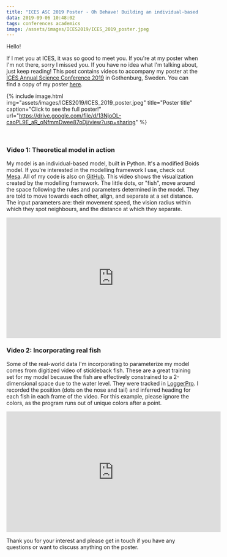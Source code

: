 ```yaml
---
title: "ICES ASC 2019 Poster - Oh Behave! Building an individual-based model of shoaling behaviour to improve population estimates"
data: 2019-09-06 10:48:02
tags: conferences academics
image: /assets/images/ICES2019/ICES_2019_poster.jpeg
---
```


Hello!

If I met you at ICES, it was so good to meet you. If you're at my poster when I'm not there, sorry I missed you. If you have no idea what I'm talking about, just keep reading! This post contains videos to accompany my poster at the [ICES Annual Science Conference 2019][ICES] in Gothenburg, Sweden. You can find a copy of my poster [here][poster]. 

{% include image.html img="assets/images/ICES2019/ICES_2019_poster.jpeg" title="Poster title" caption="Click to see the full poster!" url="https://drive.google.com/file/d/13NjoOL-caoPL9E_aR_oNfmmDwee87oDj/view?usp=sharing" %}

<br>

### Video 1: Theoretical model in action
My model is an individual-based model, built in Python. It's a modified Boids model. If you're interested in the modelling framework I use, check out [Mesa][mesa]. All of my code is also on [GitHub][git]. This video shows the visualization created by the modelling framework. The little dots, or "fish", move around the space following the rules and parameters determined in the model. They are told to move towards each other, align, and separate at a set distance. The input parameters are: their movement speed, the vision radius within which they spot neighbours, and the distance at which they separate. 

<iframe width="560" height="315" src="https://www.youtube.com/embed/dNYTVT4qOLI" frameborder="0" allow="accelerometer; autoplay; encrypted-media; gyroscope; picture-in-picture" allowfullscreen></iframe>


<br>

### Video 2: Incorporating real fish

Some of the real-world data I'm incorporating to parameterize my model comes from digitized video of stickleback fish. These are a great training set for my model because the fish are effectively constrained to a 2-dimensional space due to the water level. They were tracked in [LoggerPro][lp]. I recorded the position (dots on the nose and tail) and inferred heading for each fish in each frame of the video. For this example, please ignore the colors, as the program runs out of unique colors after a point.

<iframe width="560" height="315" src="https://www.youtube.com/embed/CXHi9ycQY9c" frameborder="0" allow="accelerometer; autoplay; encrypted-media; gyroscope; picture-in-picture" allowfullscreen> </iframe>

<br> 

Thank you for your interest and please get in touch if you have any questions or want to discuss anything on the poster. 


[ICES]: https://www.ices.dk/news-and-events/asc/asc2019/Pages/default.aspx
[poster]: https://drive.google.com/file/d/13NjoOL-caoPL9E_aR_oNfmmDwee87oDj/view?usp=sharing
[mesa]: https://github.com/projectmesa/mesa
[git]: https://github.com/sowasser
[lp]: https://www.vernier.com/products/software/lp/